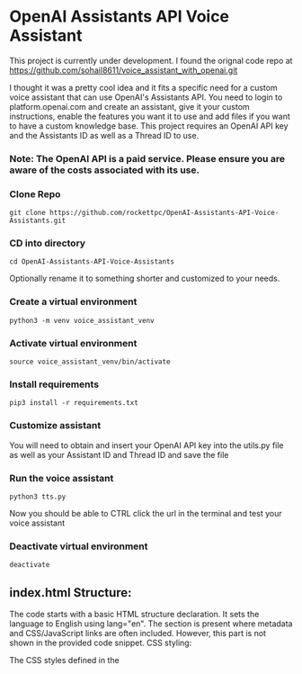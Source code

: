 # OpenAI Assistants API Voice Assistant
This project is currently under development. I found the orignal code repo at https://github.com/sohail8611/voice_assistant_with_openai.git

I thought it was a pretty cool idea and it fits a specific need for a custom voice assistant that can use OpenAI's Assistants API. You need to login to platform.openai.com and create an assistant, give it your custom instructions, enable the features you want it to use and add files if you want to have a custom knowledge base. This project requires an OpenAI API key and the Assistants ID as well as a Thread ID to use.

### Note: The OpenAI API is a paid service. Please ensure you are aware of the costs associated with its use.

### Clone Repo
```
git clone https://github.com/rockettpc/OpenAI-Assistants-API-Voice-Assistants.git
```

### CD into directory
```
cd OpenAI-Assistants-API-Voice-Assistants
```
Optionally rename it to something shorter and customized to your needs.

### Create a virtual environment
```
python3 -m venv voice_assistant_venv
```

### Activate virtual environment
```
source voice_assistant_venv/bin/activate
```

### Install requirements
```
pip3 install -r requirements.txt
```

### Customize assistant
You will need to obtain and insert your OpenAI API key into the utils.py file as well as your Assistant ID and Thread ID and save the file

### Run the voice assistant
```
python3 tts.py
```
Now you should be able to CTRL click the url in the terminal and test your voice assistant

### Deactivate virtual environment
```
deactivate
```

## index.html Structure:

The code starts with a basic HTML structure declaration.
It sets the language to English using lang="en".
The <head> section is present where metadata and CSS/JavaScript links are often included. However, this part is not shown in the provided code snippet.
CSS styling:

The CSS styles defined in the <style> section:
Styles the body to have no margin, centered content, a specific background color, and a font family.
Styles the #assistant-container to have centered text.
Styles the #assistant_heading to have a large font size.
Styles the #microphone-button which is a circular button with specific dimensions, colors, and cursor style.
Defines an animation class .listening for the microphone button which creates a pulsating effect.
The @keyframes rule defines the animation behavior for the pulsating effect.
HTML body:

Contains a <div> with the id assistant-container which holds a microphone button (<button id="microphone-button">) and a paragraph with the id assistant_heading displaying the heading text.
JavaScript functionality:

Within the <script> tag:
It waits for the DOM content to be fully loaded before executing the JavaScript code.
It initializes variables for handling speech recognition and audio recording.
Checks if the required APIs (webkitSpeechRecognition and MediaRecorder) are supported by the browser.
Sets up the speech recognition and audio recording functionality.
Defines functions for handling the end of audio playback and sending audio data to a server.
Adds an event listener to the microphone button for starting/stopping the recognition and recording processes.
Runtime behavior:

When the microphone button is clicked, it starts/stops the speech recognition and audio recording processes based on the current state.
Once audio data is captured, it is sent to a specified server endpoint using a POST request.
The response from the server is processed to play the received audio and execute additional actions when the audio playback ends.
Overall, this code snippet combines HTML, CSS, and JavaScript to create a simple web interface for voice input using the browser's Web Speech API and MediaRecorder API. It allows users to interact with a voice assistant through a microphone button on the webpage.

